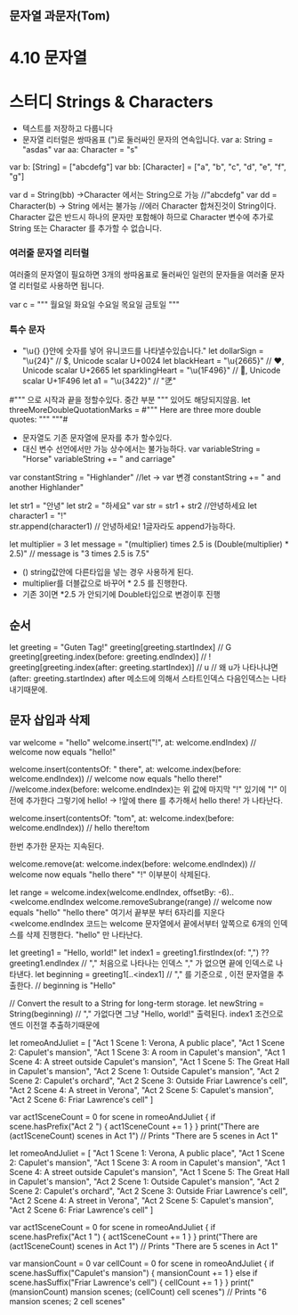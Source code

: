 ## 문자열 과문자(Tom)
# 4.10 문자열
# 스터디 Strings & Characters

- 텍스트를 저장하고 다룹니다
- 문자열 리터럴은 쌍따옴표 (")로 둘러싸인 문자의 연속입니다.
var a: String = "asdas"
var aa: Character = "s"

var b: [String] = ["abcdefg"]
var bb: [Character] = ["a", "b", "c", "d", "e", "f", "g"]

var d = String(bb) ->Character 에서는 String으로 가능
//"abcdefg"
var dd = Character(b) -> String 에서는 불가능 
//에러 
Character 합쳐진것이 String이다.
Character 값은 반드시 하나의 문자만 포함해야 하므로 Character 변수에 추가로 String 또는 Character 를 추가할 수 없습니다.


### 여러줄 문자열 리터럴
여러줄의 문자열이 필요하면 3개의 쌍따옴표로 둘러싸인 일련의 문자들을 여러줄 문자열 리터럴로 사용하면 됩니다.

var c = """
월요일
화요일
수요일
목요일
금토일
"""

### 특수 문자
- "\u{} {}안에 숫자를 넣어 유니코드를 나타낼수있습니다."
let dollarSign = "\u{24}"        // $,  Unicode scalar U+0024
let blackHeart = "\u{2665}"      // ♥,  Unicode scalar U+2665
let sparklingHeart = "\u{1F496}" // 💖, Unicode scalar U+1F496
let a1 = "\u{3422}" // "㐢" 


#""" 으로 시작과 끝을 정할수있다. 중간 부분 """ 있어도 해당되지않음.
let threeMoreDoubleQuotationMarks = #"""
Here are three more double quotes: """
"""#



- 문자열도 기존 문자열에 문자를 추가 할수있다.
- 대신 변수 선언에서만 가능 상수에서는 불가능하다.
var variableString = "Horse"
variableString += " and carriage"

var constantString = "Highlander"  //let -> var 변경
constantString += " and another Highlander"

let str1 = "안녕"
let str2 = "하세요"
var str = str1 + str2   //안녕하세요
let character1 = "!"   
str.append(character1)   // 안녕하세요! 1글자라도 append가능하다.


let multiplier = 3
let message = "\(multiplier) times 2.5 is \(Double(multiplier) * 2.5)"
// message is "3 times 2.5 is 7.5"
 - \() string값안에 다른타입을 넣는 경우 사용하게 된다.
 - multiplier를 더블값으로 바꾸어 * 2.5 를 진행한다.
 - 기존 3이면 *2.5 가 안되기에 Double타입으로 변경이후 진행

## 순서
let greeting = "Guten Tag!"
greeting[greeting.startIndex]
// G
greeting[greeting.index(before: greeting.endIndex)]
// !
greeting[greeting.index(after: greeting.startIndex)]
// u 
// 왜 u가 나타나냐면 (after: greeting.startIndex) after 메소드에 의해서 스타트인덱스 다음인덱스는 나타내기때문에.


## 문자 삽입과 삭제
var welcome = "hello"
welcome.insert("!", at: welcome.endIndex)
// welcome now equals "hello!"

welcome.insert(contentsOf: " there", at: welcome.index(before: welcome.endIndex))
// welcome now equals "hello there!"
//welcome.index(before: welcome.endIndex)는 
위 값에 마지막 "!" 있기에 "!" 이전에 추가한다
그렇기에 hello! -> !앞에 there 를 추가해서
hello there! 가 나타난다.

welcome.insert(contentsOf: "tom", at: welcome.index(before: welcome.endIndex))
// hello there!tom

한번 추가한 문자는 지속된다. 

welcome.remove(at: welcome.index(before: welcome.endIndex))
// welcome now equals "hello there"
"!" 이부분이 삭제된다.

let range = welcome.index(welcome.endIndex, offsetBy: -6)..<welcome.endIndex
welcome.removeSubrange(range)
// welcome now equals "hello"
"hello there" 여기서 끝부분 부터 6자리를 지운다
<welcome.endIndex 코드는 welcome 문자열에서 끝에서부터 앞쪽으로 6개의 인덱스를 삭제 진행한다. "hello" 만 나타난다.


let greeting1 = "Hello, world!"
let index1 = greeting1.firstIndex(of: ",") ?? greeting1.endIndex
// "," 처음으로 나타나는 인덱스 "," 가 없으면 끝에 인덱스로 나타낸다.
let beginning = greeting1[..<index1]
// "," 를 기준으로 , 이전 문자열을 추출한다.
// beginning is "Hello"

// Convert the result to a String for long-term storage.
let newString = String(beginning)
// "," 가없다면 그냥 "Hello, world!" 출력된다.
index1 조건으로 엔드 이전껄 추출하기때문에




let romeoAndJuliet = [
    "Act 1 Scene 1: Verona, A public place",
    "Act 1 Scene 2: Capulet's mansion",
    "Act 1 Scene 3: A room in Capulet's mansion",
    "Act 1 Scene 4: A street outside Capulet's mansion",
    "Act 1 Scene 5: The Great Hall in Capulet's mansion",
    "Act 2 Scene 1: Outside Capulet's mansion",
    "Act 2 Scene 2: Capulet's orchard",
    "Act 2 Scene 3: Outside Friar Lawrence's cell",
    "Act 2 Scene 4: A street in Verona",
    "Act 2 Scene 5: Capulet's mansion",
    "Act 2 Scene 6: Friar Lawrence's cell"
]

var act1SceneCount = 0
for scene in romeoAndJuliet {
    if scene.hasPrefix("Act 2 ") {
        act1SceneCount += 1
    }
}
print("There are \(act1SceneCount) scenes in Act 1")
// Prints "There are 5 scenes in Act 1"


let romeoAndJuliet = [
    "Act 1 Scene 1: Verona, A public place",
    "Act 1 Scene 2: Capulet's mansion",
    "Act 1 Scene 3: A room in Capulet's mansion",
    "Act 1 Scene 4: A street outside Capulet's mansion",
    "Act 1 Scene 5: The Great Hall in Capulet's mansion",
    "Act 2 Scene 1: Outside Capulet's mansion",
    "Act 2 Scene 2: Capulet's orchard",
    "Act 2 Scene 3: Outside Friar Lawrence's cell",
    "Act 2 Scene 4: A street in Verona",
    "Act 2 Scene 5: Capulet's mansion",
    "Act 2 Scene 6: Friar Lawrence's cell"
]


var act1SceneCount = 0
for scene in romeoAndJuliet {
    if scene.hasPrefix("Act 1 ") {
        act1SceneCount += 1
    }
}
print("There are \(act1SceneCount) scenes in Act 1")
// Prints "There are 5 scenes in Act 1"


var mansionCount = 0
var cellCount = 0
for scene in romeoAndJuliet {
    if scene.hasSuffix("Capulet's mansion") {
        mansionCount += 1
    } else if scene.hasSuffix("Friar Lawrence's cell") {
        cellCount += 1
    }
}
print("\(mansionCount) mansion scenes; \(cellCount) cell scenes")
// Prints "6 mansion scenes; 2 cell scenes"
